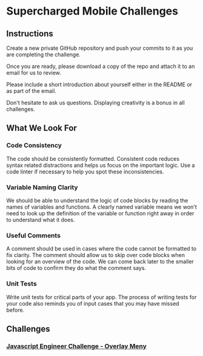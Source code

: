 # Supercharged Mobile Challenges

## Instructions
Create a new private GitHub repository and push your commits to it as you are completing the challenge.

Once you are ready, please download a copy of the repo and attach it to an email for us to review.

Please include a short introduction about yourself either in the README or as part of the email.

Don't hesitate to ask us questions. Displaying creativity is a bonus in all challenges.

## What We Look For

### Code Consistency
The code should be consistently formatted. Consistent code reduces syntax related distractions and helps us focus on the important logic. Use a code linter if necessary to help you spot these inconsistencies.

### Variable Naming Clarity
We should be able to understand the logic of code blocks by reading the names of variables and functions. A clearly named variable means we won't need to look up the definition of the variable or function right away in order to understand what it does.

### Useful Comments
A comment should be used in cases where the code cannot be formatted to fix clarity. The comment should allow us to skip over code blocks when looking for an overview of the code. We can come back later to the smaller bits of code to confirm they do what the comment says.

### Unit Tests
Write unit tests for critical parts of your app. The process of writing tests for your code also reminds you of input cases that you may have missed before.

## Challenges

### [Javascript Engineer Challenge - Overlay Meny](instructions/angular/challenge.md)
